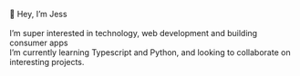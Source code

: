 👋 Hey, I’m Jess
<br>
<br>
I’m super interested in technology, web development and building consumer apps<br>
I’m currently learning Typescript and Python, and looking to collaborate on interesting projects. <br>

